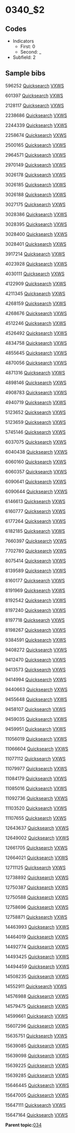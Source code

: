 # 0340\_$2

## Codes

-   Indicators
    -   First: 0
    -   Second: \_
-   Subfield: 2

## Sample bibs

596252 [Quicksearch](https://search.library.yale.edu/catalog/596252) [VXWS](http://prodorbis.library.yale.edu:7014/vxws/GetHoldingsService?bibId=596252)

601397 [Quicksearch](https://search.library.yale.edu/catalog/601397) [VXWS](http://prodorbis.library.yale.edu:7014/vxws/GetHoldingsService?bibId=601397)

2128117 [Quicksearch](https://search.library.yale.edu/catalog/2128117) [VXWS](http://prodorbis.library.yale.edu:7014/vxws/GetHoldingsService?bibId=2128117)

2238686 [Quicksearch](https://search.library.yale.edu/catalog/2238686) [VXWS](http://prodorbis.library.yale.edu:7014/vxws/GetHoldingsService?bibId=2238686)

2244339 [Quicksearch](https://search.library.yale.edu/catalog/2244339) [VXWS](http://prodorbis.library.yale.edu:7014/vxws/GetHoldingsService?bibId=2244339)

2258674 [Quicksearch](https://search.library.yale.edu/catalog/2258674) [VXWS](http://prodorbis.library.yale.edu:7014/vxws/GetHoldingsService?bibId=2258674)

2500165 [Quicksearch](https://search.library.yale.edu/catalog/2500165) [VXWS](http://prodorbis.library.yale.edu:7014/vxws/GetHoldingsService?bibId=2500165)

2964571 [Quicksearch](https://search.library.yale.edu/catalog/2964571) [VXWS](http://prodorbis.library.yale.edu:7014/vxws/GetHoldingsService?bibId=2964571)

2970149 [Quicksearch](https://search.library.yale.edu/catalog/2970149) [VXWS](http://prodorbis.library.yale.edu:7014/vxws/GetHoldingsService?bibId=2970149)

3026178 [Quicksearch](https://search.library.yale.edu/catalog/3026178) [VXWS](http://prodorbis.library.yale.edu:7014/vxws/GetHoldingsService?bibId=3026178)

3026185 [Quicksearch](https://search.library.yale.edu/catalog/3026185) [VXWS](http://prodorbis.library.yale.edu:7014/vxws/GetHoldingsService?bibId=3026185)

3026188 [Quicksearch](https://search.library.yale.edu/catalog/3026188) [VXWS](http://prodorbis.library.yale.edu:7014/vxws/GetHoldingsService?bibId=3026188)

3027175 [Quicksearch](https://search.library.yale.edu/catalog/3027175) [VXWS](http://prodorbis.library.yale.edu:7014/vxws/GetHoldingsService?bibId=3027175)

3028386 [Quicksearch](https://search.library.yale.edu/catalog/3028386) [VXWS](http://prodorbis.library.yale.edu:7014/vxws/GetHoldingsService?bibId=3028386)

3028395 [Quicksearch](https://search.library.yale.edu/catalog/3028395) [VXWS](http://prodorbis.library.yale.edu:7014/vxws/GetHoldingsService?bibId=3028395)

3028400 [Quicksearch](https://search.library.yale.edu/catalog/3028400) [VXWS](http://prodorbis.library.yale.edu:7014/vxws/GetHoldingsService?bibId=3028400)

3028401 [Quicksearch](https://search.library.yale.edu/catalog/3028401) [VXWS](http://prodorbis.library.yale.edu:7014/vxws/GetHoldingsService?bibId=3028401)

3917214 [Quicksearch](https://search.library.yale.edu/catalog/3917214) [VXWS](http://prodorbis.library.yale.edu:7014/vxws/GetHoldingsService?bibId=3917214)

4023928 [Quicksearch](https://search.library.yale.edu/catalog/4023928) [VXWS](http://prodorbis.library.yale.edu:7014/vxws/GetHoldingsService?bibId=4023928)

4030111 [Quicksearch](https://search.library.yale.edu/catalog/4030111) [VXWS](http://prodorbis.library.yale.edu:7014/vxws/GetHoldingsService?bibId=4030111)

4122909 [Quicksearch](https://search.library.yale.edu/catalog/4122909) [VXWS](http://prodorbis.library.yale.edu:7014/vxws/GetHoldingsService?bibId=4122909)

4211345 [Quicksearch](https://search.library.yale.edu/catalog/4211345) [VXWS](http://prodorbis.library.yale.edu:7014/vxws/GetHoldingsService?bibId=4211345)

4268159 [Quicksearch](https://search.library.yale.edu/catalog/4268159) [VXWS](http://prodorbis.library.yale.edu:7014/vxws/GetHoldingsService?bibId=4268159)

4268676 [Quicksearch](https://search.library.yale.edu/catalog/4268676) [VXWS](http://prodorbis.library.yale.edu:7014/vxws/GetHoldingsService?bibId=4268676)

4512246 [Quicksearch](https://search.library.yale.edu/catalog/4512246) [VXWS](http://prodorbis.library.yale.edu:7014/vxws/GetHoldingsService?bibId=4512246)

4526492 [Quicksearch](https://search.library.yale.edu/catalog/4526492) [VXWS](http://prodorbis.library.yale.edu:7014/vxws/GetHoldingsService?bibId=4526492)

4834758 [Quicksearch](https://search.library.yale.edu/catalog/4834758) [VXWS](http://prodorbis.library.yale.edu:7014/vxws/GetHoldingsService?bibId=4834758)

4855645 [Quicksearch](https://search.library.yale.edu/catalog/4855645) [VXWS](http://prodorbis.library.yale.edu:7014/vxws/GetHoldingsService?bibId=4855645)

4870056 [Quicksearch](https://search.library.yale.edu/catalog/4870056) [VXWS](http://prodorbis.library.yale.edu:7014/vxws/GetHoldingsService?bibId=4870056)

4871316 [Quicksearch](https://search.library.yale.edu/catalog/4871316) [VXWS](http://prodorbis.library.yale.edu:7014/vxws/GetHoldingsService?bibId=4871316)

4898146 [Quicksearch](https://search.library.yale.edu/catalog/4898146) [VXWS](http://prodorbis.library.yale.edu:7014/vxws/GetHoldingsService?bibId=4898146)

4908783 [Quicksearch](https://search.library.yale.edu/catalog/4908783) [VXWS](http://prodorbis.library.yale.edu:7014/vxws/GetHoldingsService?bibId=4908783)

4940719 [Quicksearch](https://search.library.yale.edu/catalog/4940719) [VXWS](http://prodorbis.library.yale.edu:7014/vxws/GetHoldingsService?bibId=4940719)

5123652 [Quicksearch](https://search.library.yale.edu/catalog/5123652) [VXWS](http://prodorbis.library.yale.edu:7014/vxws/GetHoldingsService?bibId=5123652)

5123659 [Quicksearch](https://search.library.yale.edu/catalog/5123659) [VXWS](http://prodorbis.library.yale.edu:7014/vxws/GetHoldingsService?bibId=5123659)

5745146 [Quicksearch](https://search.library.yale.edu/catalog/5745146) [VXWS](http://prodorbis.library.yale.edu:7014/vxws/GetHoldingsService?bibId=5745146)

6037075 [Quicksearch](https://search.library.yale.edu/catalog/6037075) [VXWS](http://prodorbis.library.yale.edu:7014/vxws/GetHoldingsService?bibId=6037075)

6040438 [Quicksearch](https://search.library.yale.edu/catalog/6040438) [VXWS](http://prodorbis.library.yale.edu:7014/vxws/GetHoldingsService?bibId=6040438)

6060160 [Quicksearch](https://search.library.yale.edu/catalog/6060160) [VXWS](http://prodorbis.library.yale.edu:7014/vxws/GetHoldingsService?bibId=6060160)

6060357 [Quicksearch](https://search.library.yale.edu/catalog/6060357) [VXWS](http://prodorbis.library.yale.edu:7014/vxws/GetHoldingsService?bibId=6060357)

6090641 [Quicksearch](https://search.library.yale.edu/catalog/6090641) [VXWS](http://prodorbis.library.yale.edu:7014/vxws/GetHoldingsService?bibId=6090641)

6090644 [Quicksearch](https://search.library.yale.edu/catalog/6090644) [VXWS](http://prodorbis.library.yale.edu:7014/vxws/GetHoldingsService?bibId=6090644)

6146613 [Quicksearch](https://search.library.yale.edu/catalog/6146613) [VXWS](http://prodorbis.library.yale.edu:7014/vxws/GetHoldingsService?bibId=6146613)

6160777 [Quicksearch](https://search.library.yale.edu/catalog/6160777) [VXWS](http://prodorbis.library.yale.edu:7014/vxws/GetHoldingsService?bibId=6160777)

6177264 [Quicksearch](https://search.library.yale.edu/catalog/6177264) [VXWS](http://prodorbis.library.yale.edu:7014/vxws/GetHoldingsService?bibId=6177264)

6182185 [Quicksearch](https://search.library.yale.edu/catalog/6182185) [VXWS](http://prodorbis.library.yale.edu:7014/vxws/GetHoldingsService?bibId=6182185)

7660397 [Quicksearch](https://search.library.yale.edu/catalog/7660397) [VXWS](http://prodorbis.library.yale.edu:7014/vxws/GetHoldingsService?bibId=7660397)

7702780 [Quicksearch](https://search.library.yale.edu/catalog/7702780) [VXWS](http://prodorbis.library.yale.edu:7014/vxws/GetHoldingsService?bibId=7702780)

8075414 [Quicksearch](https://search.library.yale.edu/catalog/8075414) [VXWS](http://prodorbis.library.yale.edu:7014/vxws/GetHoldingsService?bibId=8075414)

8139589 [Quicksearch](https://search.library.yale.edu/catalog/8139589) [VXWS](http://prodorbis.library.yale.edu:7014/vxws/GetHoldingsService?bibId=8139589)

8160177 [Quicksearch](https://search.library.yale.edu/catalog/8160177) [VXWS](http://prodorbis.library.yale.edu:7014/vxws/GetHoldingsService?bibId=8160177)

8191969 [Quicksearch](https://search.library.yale.edu/catalog/8191969) [VXWS](http://prodorbis.library.yale.edu:7014/vxws/GetHoldingsService?bibId=8191969)

8192542 [Quicksearch](https://search.library.yale.edu/catalog/8192542) [VXWS](http://prodorbis.library.yale.edu:7014/vxws/GetHoldingsService?bibId=8192542)

8197240 [Quicksearch](https://search.library.yale.edu/catalog/8197240) [VXWS](http://prodorbis.library.yale.edu:7014/vxws/GetHoldingsService?bibId=8197240)

8197718 [Quicksearch](https://search.library.yale.edu/catalog/8197718) [VXWS](http://prodorbis.library.yale.edu:7014/vxws/GetHoldingsService?bibId=8197718)

8198267 [Quicksearch](https://search.library.yale.edu/catalog/8198267) [VXWS](http://prodorbis.library.yale.edu:7014/vxws/GetHoldingsService?bibId=8198267)

9384591 [Quicksearch](https://search.library.yale.edu/catalog/9384591) [VXWS](http://prodorbis.library.yale.edu:7014/vxws/GetHoldingsService?bibId=9384591)

9408272 [Quicksearch](https://search.library.yale.edu/catalog/9408272) [VXWS](http://prodorbis.library.yale.edu:7014/vxws/GetHoldingsService?bibId=9408272)

9412470 [Quicksearch](https://search.library.yale.edu/catalog/9412470) [VXWS](http://prodorbis.library.yale.edu:7014/vxws/GetHoldingsService?bibId=9412470)

9413573 [Quicksearch](https://search.library.yale.edu/catalog/9413573) [VXWS](http://prodorbis.library.yale.edu:7014/vxws/GetHoldingsService?bibId=9413573)

9414994 [Quicksearch](https://search.library.yale.edu/catalog/9414994) [VXWS](http://prodorbis.library.yale.edu:7014/vxws/GetHoldingsService?bibId=9414994)

9440663 [Quicksearch](https://search.library.yale.edu/catalog/9440663) [VXWS](http://prodorbis.library.yale.edu:7014/vxws/GetHoldingsService?bibId=9440663)

9455648 [Quicksearch](https://search.library.yale.edu/catalog/9455648) [VXWS](http://prodorbis.library.yale.edu:7014/vxws/GetHoldingsService?bibId=9455648)

9458107 [Quicksearch](https://search.library.yale.edu/catalog/9458107) [VXWS](http://prodorbis.library.yale.edu:7014/vxws/GetHoldingsService?bibId=9458107)

9459035 [Quicksearch](https://search.library.yale.edu/catalog/9459035) [VXWS](http://prodorbis.library.yale.edu:7014/vxws/GetHoldingsService?bibId=9459035)

9459951 [Quicksearch](https://search.library.yale.edu/catalog/9459951) [VXWS](http://prodorbis.library.yale.edu:7014/vxws/GetHoldingsService?bibId=9459951)

11056019 [Quicksearch](https://search.library.yale.edu/catalog/11056019) [VXWS](http://prodorbis.library.yale.edu:7014/vxws/GetHoldingsService?bibId=11056019)

11066604 [Quicksearch](https://search.library.yale.edu/catalog/11066604) [VXWS](http://prodorbis.library.yale.edu:7014/vxws/GetHoldingsService?bibId=11066604)

11077112 [Quicksearch](https://search.library.yale.edu/catalog/11077112) [VXWS](http://prodorbis.library.yale.edu:7014/vxws/GetHoldingsService?bibId=11077112)

11079977 [Quicksearch](https://search.library.yale.edu/catalog/11079977) [VXWS](http://prodorbis.library.yale.edu:7014/vxws/GetHoldingsService?bibId=11079977)

11084179 [Quicksearch](https://search.library.yale.edu/catalog/11084179) [VXWS](http://prodorbis.library.yale.edu:7014/vxws/GetHoldingsService?bibId=11084179)

11085016 [Quicksearch](https://search.library.yale.edu/catalog/11085016) [VXWS](http://prodorbis.library.yale.edu:7014/vxws/GetHoldingsService?bibId=11085016)

11092736 [Quicksearch](https://search.library.yale.edu/catalog/11092736) [VXWS](http://prodorbis.library.yale.edu:7014/vxws/GetHoldingsService?bibId=11092736)

11103520 [Quicksearch](https://search.library.yale.edu/catalog/11103520) [VXWS](http://prodorbis.library.yale.edu:7014/vxws/GetHoldingsService?bibId=11103520)

11107655 [Quicksearch](https://search.library.yale.edu/catalog/11107655) [VXWS](http://prodorbis.library.yale.edu:7014/vxws/GetHoldingsService?bibId=11107655)

12643637 [Quicksearch](https://search.library.yale.edu/catalog/12643637) [VXWS](http://prodorbis.library.yale.edu:7014/vxws/GetHoldingsService?bibId=12643637)

12649002 [Quicksearch](https://search.library.yale.edu/catalog/12649002) [VXWS](http://prodorbis.library.yale.edu:7014/vxws/GetHoldingsService?bibId=12649002)

12661705 [Quicksearch](https://search.library.yale.edu/catalog/12661705) [VXWS](http://prodorbis.library.yale.edu:7014/vxws/GetHoldingsService?bibId=12661705)

12664021 [Quicksearch](https://search.library.yale.edu/catalog/12664021) [VXWS](http://prodorbis.library.yale.edu:7014/vxws/GetHoldingsService?bibId=12664021)

12711125 [Quicksearch](https://search.library.yale.edu/catalog/12711125) [VXWS](http://prodorbis.library.yale.edu:7014/vxws/GetHoldingsService?bibId=12711125)

12738892 [Quicksearch](https://search.library.yale.edu/catalog/12738892) [VXWS](http://prodorbis.library.yale.edu:7014/vxws/GetHoldingsService?bibId=12738892)

12750387 [Quicksearch](https://search.library.yale.edu/catalog/12750387) [VXWS](http://prodorbis.library.yale.edu:7014/vxws/GetHoldingsService?bibId=12750387)

12750588 [Quicksearch](https://search.library.yale.edu/catalog/12750588) [VXWS](http://prodorbis.library.yale.edu:7014/vxws/GetHoldingsService?bibId=12750588)

12758696 [Quicksearch](https://search.library.yale.edu/catalog/12758696) [VXWS](http://prodorbis.library.yale.edu:7014/vxws/GetHoldingsService?bibId=12758696)

12758871 [Quicksearch](https://search.library.yale.edu/catalog/12758871) [VXWS](http://prodorbis.library.yale.edu:7014/vxws/GetHoldingsService?bibId=12758871)

14463993 [Quicksearch](https://search.library.yale.edu/catalog/14463993) [VXWS](http://prodorbis.library.yale.edu:7014/vxws/GetHoldingsService?bibId=14463993)

14464019 [Quicksearch](https://search.library.yale.edu/catalog/14464019) [VXWS](http://prodorbis.library.yale.edu:7014/vxws/GetHoldingsService?bibId=14464019)

14492774 [Quicksearch](https://search.library.yale.edu/catalog/14492774) [VXWS](http://prodorbis.library.yale.edu:7014/vxws/GetHoldingsService?bibId=14492774)

14493425 [Quicksearch](https://search.library.yale.edu/catalog/14493425) [VXWS](http://prodorbis.library.yale.edu:7014/vxws/GetHoldingsService?bibId=14493425)

14494459 [Quicksearch](https://search.library.yale.edu/catalog/14494459) [VXWS](http://prodorbis.library.yale.edu:7014/vxws/GetHoldingsService?bibId=14494459)

14508235 [Quicksearch](https://search.library.yale.edu/catalog/14508235) [VXWS](http://prodorbis.library.yale.edu:7014/vxws/GetHoldingsService?bibId=14508235)

14552911 [Quicksearch](https://search.library.yale.edu/catalog/14552911) [VXWS](http://prodorbis.library.yale.edu:7014/vxws/GetHoldingsService?bibId=14552911)

14576988 [Quicksearch](https://search.library.yale.edu/catalog/14576988) [VXWS](http://prodorbis.library.yale.edu:7014/vxws/GetHoldingsService?bibId=14576988)

14579475 [Quicksearch](https://search.library.yale.edu/catalog/14579475) [VXWS](http://prodorbis.library.yale.edu:7014/vxws/GetHoldingsService?bibId=14579475)

14599661 [Quicksearch](https://search.library.yale.edu/catalog/14599661) [VXWS](http://prodorbis.library.yale.edu:7014/vxws/GetHoldingsService?bibId=14599661)

15607296 [Quicksearch](https://search.library.yale.edu/catalog/15607296) [VXWS](http://prodorbis.library.yale.edu:7014/vxws/GetHoldingsService?bibId=15607296)

15635751 [Quicksearch](https://search.library.yale.edu/catalog/15635751) [VXWS](http://prodorbis.library.yale.edu:7014/vxws/GetHoldingsService?bibId=15635751)

15639085 [Quicksearch](https://search.library.yale.edu/catalog/15639085) [VXWS](http://prodorbis.library.yale.edu:7014/vxws/GetHoldingsService?bibId=15639085)

15639098 [Quicksearch](https://search.library.yale.edu/catalog/15639098) [VXWS](http://prodorbis.library.yale.edu:7014/vxws/GetHoldingsService?bibId=15639098)

15639225 [Quicksearch](https://search.library.yale.edu/catalog/15639225) [VXWS](http://prodorbis.library.yale.edu:7014/vxws/GetHoldingsService?bibId=15639225)

15639285 [Quicksearch](https://search.library.yale.edu/catalog/15639285) [VXWS](http://prodorbis.library.yale.edu:7014/vxws/GetHoldingsService?bibId=15639285)

15646445 [Quicksearch](https://search.library.yale.edu/catalog/15646445) [VXWS](http://prodorbis.library.yale.edu:7014/vxws/GetHoldingsService?bibId=15646445)

15647005 [Quicksearch](https://search.library.yale.edu/catalog/15647005) [VXWS](http://prodorbis.library.yale.edu:7014/vxws/GetHoldingsService?bibId=15647005)

15647111 [Quicksearch](https://search.library.yale.edu/catalog/15647111) [VXWS](http://prodorbis.library.yale.edu:7014/vxws/GetHoldingsService?bibId=15647111)

15647164 [Quicksearch](https://search.library.yale.edu/catalog/15647164) [VXWS](http://prodorbis.library.yale.edu:7014/vxws/GetHoldingsService?bibId=15647164)

**Parent topic:**[034](../../tags/034/034.md)

